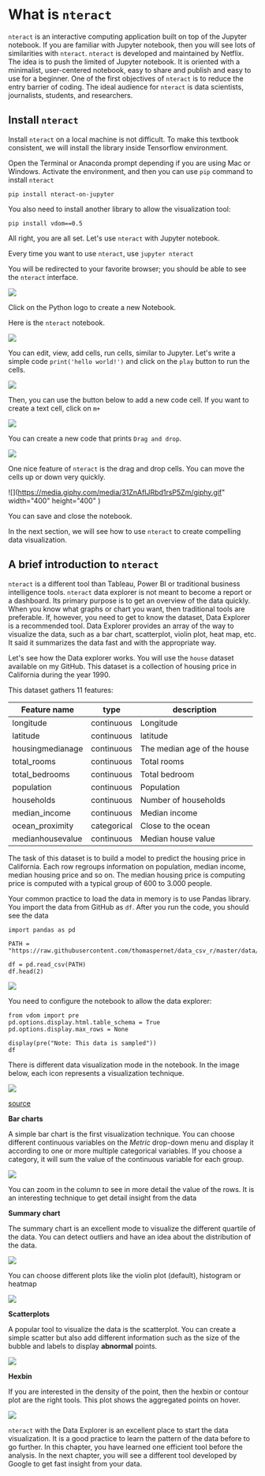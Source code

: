
# What is `nteract`


`nteract` is an interactive computing application built on top of the
Jupyter notebook. If you are familiar with Jupyter notebook, then you
will see lots of similarities with `nteract`. `nteract` is developed and
maintained by Netflix. The idea is to push the limited of Jupyter
notebook. It is oriented with a minimalist, user-centered notebook, easy
to share and publish and easy to use for a beginner. One of the first
objectives of `nteract` is to reduce the entry barrier of coding. The
ideal audience for `nteract` is data scientists, journalists, students,
and researchers.

## Install `nteract`


Install `nteract` on a local machine is not difficult. To make this
textbook consistent, we will install the library inside Tensorflow
environment.

Open the Terminal or Anaconda prompt depending if you are using Mac or
Windows. Activate the environment, and then you can use `pip` command to
install `nteract`

    pip install nteract-on-jupyter

You also need to install another library to allow the visualization
tool:

    pip install vdom==0.5

All right, you are all set. Let's use `nteract` with Jupyter notebook.

Every time you want to use `nteract`, use `jupyter nteract`

You will be redirected to your favorite browser; you should be able to
see the `nteract` interface.

![](/Users/Thomas/Dropbox/Learning/GitHub/project/thomaspernet/static/tensorflow/9_What_is_nteract_files/image001.png)

Click on the Python logo to create a new Notebook.

Here is the `nteract` notebook.

![](/Users/Thomas/Dropbox/Learning/GitHub/project/thomaspernet/static/tensorflow/9_What_is_nteract_files/image002.png)

You can edit, view, add cells, run cells, similar to Jupyter. Let's
write a simple code `print('hello world!')` and click on the `play`
button to run the cells.

![](/Users/Thomas/Dropbox/Learning/GitHub/project/thomaspernet/static/tensorflow/9_What_is_nteract_files/image003.png)

Then, you can use the button below to add a new code cell. If you want
to create a text cell, click on `m+`

![](/Users/Thomas/Dropbox/Learning/GitHub/project/thomaspernet/static/tensorflow/9_What_is_nteract_files/image004.png)

You can create a new code that prints `Drag and drop`.

![](/Users/Thomas/Dropbox/Learning/GitHub/project/thomaspernet/static/tensorflow/9_What_is_nteract_files/image005.png)

One nice feature of `nteract` is the drag and drop cells. You can move
the cells up or down very quickly.


![](https://media.giphy.com/media/31ZnAfIJRbd1rsP5Zm/giphy.gif" width="400" height="400" )

You can save and close the notebook.

In the next section, we will see how to use `nteract` to create
compelling data visualization.

## A brief introduction to `nteract`


`nteract` is a different tool than Tableau, Power BI or traditional
business intelligence tools. `nteract` data explorer is not meant to
become a report or a dashboard. Its primary purpose is to get an
overview of the data quickly. When you know what graphs or chart you
want, then traditional tools are preferable. If, however, you need to
get to know the dataset, Data Explorer is a recommended tool. Data
Explorer provides an array of the way to visualize the data, such as a
bar chart, scatterplot, violin plot, heat map, etc. It said it
summarizes the data fast and with the appropriate way.

Let's see how the Data explorer works. You will use the `house` dataset
available on my GitHub. This dataset is a collection of housing price in
California during the year 1990.

This dataset gathers 11 features:

| Feature name     | type        | description                 |
|------------------|-------------|-----------------------------|
| longitude        | continuous  | Longitude                   |
| latitude         | continuous  | latitude                    |
| housingmedianage | continuous  | The median age of the house |
| total_rooms      | continuous  | Total rooms                 |
| total_bedrooms   | continuous  | Total bedroom               |
| population       | continuous  | Population                  |
| households       | continuous  | Number of households        |
| median_income    | continuous  | Median income               |
| ocean_proximity  | categorical | Close to the ocean          |
| medianhousevalue | continuous  | Median house value          |

The task of this dataset is to build a model to predict the housing
price in California. Each row regroups information on population, median
income, median housing price and so on. The median housing price is
computing price is computed with a typical group of 600 to 3.000 people.

Your common practice to load the data in memory is to use Pandas
library. You import the data from GitHub as `df`. After you run the
code, you should see the data

    import pandas as pd
    
    PATH = "https://raw.githubusercontent.com/thomaspernet/data_csv_r/master/data/house_train.csv"
    
    df = pd.read_csv(PATH)
    df.head(2)

![](/Users/Thomas/Dropbox/Learning/GitHub/project/thomaspernet/static/tensorflow/9_What_is_nteract_files/image006.png)

You need to configure the notebook to allow the data explorer:



    from vdom import pre
    pd.options.display.html.table_schema = True
    pd.options.display.max_rows = None
    
    display(pre("Note: This data is sampled"))
    df

There is different data visualization mode in the notebook. In the image
below, each icon represents a visualization technique.

![](/Users/Thomas/Dropbox/Learning/GitHub/project/thomaspernet/static/tensorflow/9_What_is_nteract_files/image007.png)

[source](https://blog.nteract.io/designing-the-nteract-data-explorer-f4476d53f897?gi=688ff22fcc27)

**Bar charts**

A simple bar chart is the first visualization technique. You can choose
different continuous variables on the *Metric* drop-down menu and
display it according to one or more multiple categorical variables. If
you choose a category, it will sum the value of the continuous variable
for each group.

![](/Users/Thomas/Dropbox/Learning/GitHub/project/thomaspernet/static/tensorflow/9_What_is_nteract_files/image008.png)

You can zoom in the column to see in more detail the value of the rows.
It is an interesting technique to get detail insight from the data

**Summary chart**

The summary chart is an excellent mode to visualize the different
quartile of the data. You can detect outliers and have an idea about the
distribution of the data.

![](/Users/Thomas/Dropbox/Learning/GitHub/project/thomaspernet/static/tensorflow/9_What_is_nteract_files/image009.png)

You can choose different plots like the violin plot (default), histogram
or heatmap

![](/Users/Thomas/Dropbox/Learning/GitHub/project/thomaspernet/static/tensorflow/9_What_is_nteract_files/image010.png)

**Scatterplots**

A popular tool to visualize the data is the scatterplot. You can create
a simple scatter but also add different information such as the size of
the bubble and labels to display **abnormal** points.

![](/Users/Thomas/Dropbox/Learning/GitHub/project/thomaspernet/static/tensorflow/9_What_is_nteract_files/image011.png)

**Hexbin**

If you are interested in the density of the point, then the hexbin or
contour plot are the right tools. This plot shows the aggregated points
on hover.

![](/Users/Thomas/Dropbox/Learning/GitHub/project/thomaspernet/static/tensorflow/9_What_is_nteract_files/image012.png)

`nteract` with the Data Explorer is an excellent place to start the data
visualization. It is a good practice to learn the pattern of the data
before to go further. In this chapter, you have learned one efficient
tool before the analysis. In the next chapter, you will see a different
tool developed by Google to get fast insight from your data.

